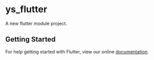 # ys_flutter

A new flutter module project.

## Getting Started

For help getting started with Flutter, view our online
[documentation](https://flutter.dev/).
